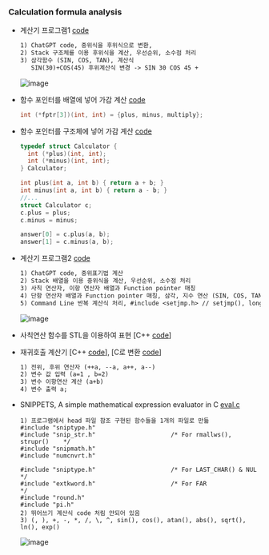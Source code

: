 ### Calculation formula analysis
* 계산기 프로그램1 [code](https://github.com/csbyun-data/C-Pro/edit/main/chap05/Calc/Calculation_formula.c)
    ```txt
  1) ChatGPT code, 중위식을 후위식으로 변환,
  2) Stack 구조체를 이용 후위식을 계산, 우선순위, 소수점 처리
  3) 삼각함수 (SIN, COS, TAN), 계산식
       SIN(30)+COS(45) 후위계산식 변경 -> SIN 30 COS 45 +
  ```
  ![image](https://github.com/user-attachments/assets/9532fcba-3fba-4496-b2d4-09dc5f58ace0)

* 함수 포인터를 배열에 넣어 가감 계산 [code](https://github.com/csbyun-data/C-Pro/blob/main/chap05/Calc/Calculation_formula3.c)
  ```c
  int (*fptr[3])(int, int) = {plus, minus, multiply};
  ```  
* 함수 포인터를 구조체에 넣어 가감 계산 [code](https://github.com/csbyun-data/C-Pro/blob/main/chap05/Calc/Calculation_formula4.c)
  ```c
  typedef struct Calculator {
    int (*plus)(int, int);
    int (*minus)(int, int);
  } Calculator;

  int plus(int a, int b) { return a + b; }
  int minus(int a, int b) { return a - b; }
  //...
  struct Calculator c;
  c.plus = plus;
  c.minus = minus;

  answer[0] = c.plus(a, b);
  answer[1] = c.minus(a, b);
  ```
    
* 계산기 프로그램2 [code](https://github.com/csbyun-data/C-Pro/blob/main/chap05/Calc/Calculation_Function_pointer.c)  
  ```txt
  1) ChatGPT code, 중위표기법 계산
  2) Stack 배열을 이용 중위식을 계산, 우선순위, 소수점 처리
  3) 사칙 연산자, 이항 연산자 배열과 Function pointer 매칭
  4) 단항 연산자 배열과 Function pointer 매칭, 삼각, 지수 연산 (SIN, COS, TAN, EXP 함수)
  5) Command Line 반복 계산식 처리, #include <setjmp.h> // setjmp(), longjmp() 사용
  ```
  ![image](https://github.com/user-attachments/assets/fef2af64-b83d-457f-bb4e-80d787b0aeb0)

* 사칙연산 함수를 STL을 이용하여 표현 [C++ [code](https://github.com/csbyun-data/C-Pro/blob/main/chap05/Calc/STL_Calculator1.cpp)]

* 재귀호출 계산기 [C++ [code](https://github.com/csbyun-data/C-Pro/blob/main/chap05/Calc/desktop_calc.cc)], [C로 변환 [code](https://github.com/csbyun-data/C-Pro/blob/main/chap05/Calc/desktop_calc.c)]
  ```txt
  1) 전위, 후위 연산자 (++a, --a, a++, a--)
  2) 변수 값 입력 (a=1 , b=2)
  3) 변수 이항연산 계산 (a+b)
  4) 변수 출력 a;
  ```
  
* SNIPPETS, A simple mathematical expression evaluator in C  [eval.c](https://github.com/csbyun-data/C-Pro/blob/main/chap05/Calc/Eval/eval.c)
  ```
  1) 프로그램에서 head 파일 참조 구현된 함수들을 1개의 파일로 만듦
  #include "sniptype.h"
  #include "snip_str.h"                     /* For rmallws(), strupr()    */
  #include "snipmath.h"
  #include "numcnvrt.h"
  
  #include "sniptype.h"                     /* For LAST_CHAR() & NUL      */
  #include "extkword.h"                     /* For FAR                    */
  #include "round.h"
  #include "pi.h"
  2) 뛰어쓰기 계산식 code 처림 안되어 있음
  3) (, ), +, -, *, /, \, ^, sin(), cos(), atan(), abs(), sqrt(), ln(), exp()
  ```
  ![image](https://github.com/user-attachments/assets/3091be4f-b26f-4d51-95d8-d6d5a2a34b7b)

